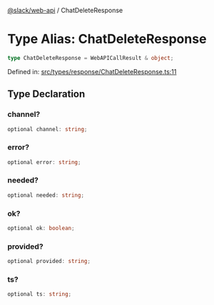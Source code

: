 [@slack/web-api](../index.md) / ChatDeleteResponse

# Type Alias: ChatDeleteResponse

```ts
type ChatDeleteResponse = WebAPICallResult & object;
```

Defined in: [src/types/response/ChatDeleteResponse.ts:11](https://github.com/slackapi/node-slack-sdk/blob/main/packages/web-api/src/types/response/ChatDeleteResponse.ts#L11)

## Type Declaration

### channel?

```ts
optional channel: string;
```

### error?

```ts
optional error: string;
```

### needed?

```ts
optional needed: string;
```

### ok?

```ts
optional ok: boolean;
```

### provided?

```ts
optional provided: string;
```

### ts?

```ts
optional ts: string;
```
